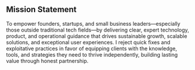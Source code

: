 ## Mission Statement

To empower founders, startups, and small business leaders—especially those outside traditional tech fields—by delivering clear, expert technology, product, and operational guidance that drives sustainable growth, scalable solutions, and exceptional user experiences. I reject quick fixes and exploitative practices in favor of equipping clients with the knowledge, tools, and strategies they need to thrive independently, building lasting value through honest partnership.